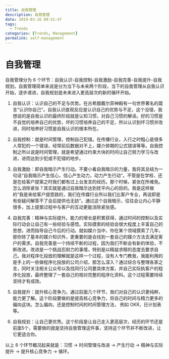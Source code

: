 ```yaml
---
title: 自我管理
description: 自我管理
date: 2019-03-16 09:51:47
tags:
  - Trends
categories: [Trends, Management]
permalink: self-management
---
```


# 自我管理

自我管理分为 6 个环节：自我认识-自我控制-自我激励-自我完善-自我提升-自我规划。自我管理简单来说是分为当下与未来两个阶段，当下的自我管理从自我认识开始，逐步递进，自我规划是未来进入更高层次的新的循环开始。

1. 自我认识：认识自己的不足与优势。在古希腊戴尔菲神殿有一句世界著名的箴言“认识你自己”。自我认识直观反应是认识自己的优势与不足，这个没错，我想说的是自我认识的最终阶段就是认知习惯，对自己习惯的解读。好的习惯是不自觉的培养自己的优势，坏的习惯培养自己的不足，所以认识到坏习惯并改进，同时培养好习惯是自我认识的根本所在。

2. 自我控制：就是时间管理，控制自己犯错。在传播行业，入行之时粗心是很多人常犯的一个错误，经常前后数据对不上，媒介排期的公式错误等等。自我控制之所以说是时间管理，就是希望通过约束大块的时间让自己努力学习与改进，进而达到少犯或不犯错的地步。

3. 自我激励：即自我暗示产生行动。不要小看自我暗示的力量，我将其总结为一句话“自我暗示产生信心，信心产生动力，动力产生行动”。不管是在学校、还是在给客户提案之时我们都有过上台发言的经历。那个时候，紧张在所难免。怎么消除紧张？其实就是通过自我暗示达到抚平内心的目的。我是这样做的“我是来给客户提思路的，我们在传媒行业所以我们比客户专业，再说即是有些疑问解答不了会后提供也无妨“。通过这个自我暗示，往往会让内心平静很多，加上提案过程中与客户的互动更能消除紧张感。

4. 自我完善：精神与实际提升。能力的增长是积累获得，通过时间的控制以及实际行动会让自己有一些经验与感悟。实际摸索的经验会很大程度上丰富自己的思想，进而指导自己今后的行动。就如媒介当中，你在某个领域摸索了几年，那你除了基本的媒介知识外，更重要的是会找到一套自己的媒介方法去满足客户的需求。自我完善是一个持续不断的过程，因为我们不断会有新的体验，不断改进。改进是一个挑战忍耐力的事情，特别是以精益求精的态度去要求自己。我对程序化投放的理解就是这样一个过程，没有人专门教我，我能利用的是手上的一些做程序化投放的公司介绍，那怎么深入？通过综合与整理各家之言，同时关注相关公众号以及找同行公司要具体方案，并自己实际执客户的程序化投放，最终整理了一套自己的相对完整的程序化资料。这个过程需要持续坚持才有成效。

5. 自我提升：提升核心竞争力。通过前面几个环节，我们对自己的认识更纯粹，能力更了解。这个阶段要做的是提高核心竞争力，将自己的时间与精力更多的偏向这块。怎么偏向，还是控制时间的时间管理方法， 例如 OKR，日计划表等。

6. 自我规划：让自己更优秀。这个阶段是让自己走入更高层次，经历的环节还是前面5个，需要做的就是坚持自我管理这件事，坚持这个环节并不断改进，让它更适合你。

以上 6 个环节概况起来就是：习惯 -> 时间管理与改进 -> 产生行动 -> 精神与实际提升 -> 提升核心竞争力 -> 循环。
